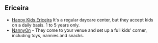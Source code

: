 ## Ericeira

- [Happy Kids Ericeira](https://www.happy-kids-ericeira.com/) It's a regular daycare center, but they accept kids on a daily basis. 1 to 5 years only.
- [NannyOn](https://www.facebook.com/Nannyon-1499484603694729/) - They come to your venue and set up a full kids' corner, including toys, nannies and snacks.